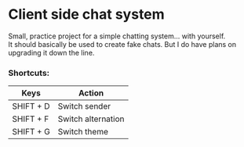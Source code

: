 # Client side chat system
Small, practice project for a simple chatting system... with yourself. <br>It should basically be used to create fake chats. But I do have plans on upgrading it down the line.

### Shortcuts:
| Keys | Action |
| --- | --- |
| SHIFT + D | Switch sender |
| SHIFT + F | Switch alternation |
| SHIFT + G | Switch theme |
